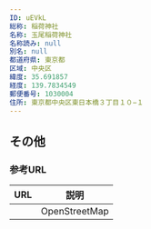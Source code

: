 ```yaml
---
ID: uEVkL
総称: 稲荷神社
名称: 玉尾稲荷神社
名称読み: null
別名: null
都道府県: 東京都
区域: 中央区
緯度: 35.691857
経度: 139.7834549
郵便番号: 1030004
住所: 東京都中央区東日本橋３丁目１０−１
---
```


## その他

### 参考URL

| URL | 説明          |
| --- | ------------- |
|     | OpenStreetMap |
